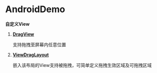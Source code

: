 # AndroidDemo
**自定义View**

1. [**DragView**](https://github.com/MummyDing/AndriodDemo/blob/master/view/src/main/java/com/mummyding/demo/view/DragView.java)

   支持拖拽至屏幕内任意位置

2. [**ViewDragLayout**](https://github.com/MummyDing/AndriodDemo/blob/master/view/src/main/java/com/mummyding/demo/view/ViewDragLayout.java)

   嵌入该布局的View支持被拖拽，可简单定义拖拽生效区域及可拖拽区域

